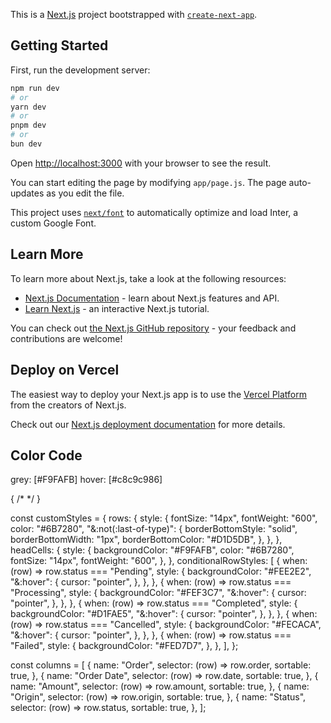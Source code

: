 This is a [Next.js](https://nextjs.org/) project bootstrapped with [`create-next-app`](https://github.com/vercel/next.js/tree/canary/packages/create-next-app).

## Getting Started

First, run the development server:

```bash
npm run dev
# or
yarn dev
# or
pnpm dev
# or
bun dev
```

Open [http://localhost:3000](http://localhost:3000) with your browser to see the result.

You can start editing the page by modifying `app/page.js`. The page auto-updates as you edit the file.

This project uses [`next/font`](https://nextjs.org/docs/basic-features/font-optimization) to automatically optimize and load Inter, a custom Google Font.

## Learn More

To learn more about Next.js, take a look at the following resources:

- [Next.js Documentation](https://nextjs.org/docs) - learn about Next.js features and API.
- [Learn Next.js](https://nextjs.org/learn) - an interactive Next.js tutorial.

You can check out [the Next.js GitHub repository](https://github.com/vercel/next.js/) - your feedback and contributions are welcome!

## Deploy on Vercel

The easiest way to deploy your Next.js app is to use the [Vercel Platform](https://vercel.com/new?utm_medium=default-template&filter=next.js&utm_source=create-next-app&utm_campaign=create-next-app-readme) from the creators of Next.js.

Check out our [Next.js deployment documentation](https://nextjs.org/docs/deployment) for more details.


## Color Code 
grey: [#F9FAFB] hover: [#c8c9c986]

{
  /* <DataTable
        className="shadow-lg rounded-md border-none overflow-hidden w-full"
        columns={columns}
        data={data}
        selectableRows
        pagination
        highlightOnHover
        pointerOnHover
        customStyles={customStyles}
      /> */
}



const customStyles = {
    rows: {
      style: {
        fontSize: "14px",
        fontWeight: "600",
        color: "#6B7280",
        "&:not(:last-of-type)": {
          borderBottomStyle: "solid",
          borderBottomWidth: "1px",
          borderBottomColor: "#D1D5DB",
        },
      },
    },
    headCells: {
      style: {
        backgroundColor: "#F9FAFB",
        color: "#6B7280",
        fontSize: "14px",
        fontWeight: "600",
      },
    },
    conditionalRowStyles: [
      {
        when: (row) => row.status === "Pending",
        style: {
          backgroundColor: "#FEE2E2",
          "&:hover": {
            cursor: "pointer",
          },
        },
      },
      {
        when: (row) => row.status === "Processing",
        style: {
          backgroundColor: "#FEF3C7",
          "&:hover": {
            cursor: "pointer",
          },
        },
      },
      {
        when: (row) => row.status === "Completed",
        style: {
          backgroundColor: "#D1FAE5",
          "&:hover": {
            cursor: "pointer",
          },
        },
      },
      {
        when: (row) => row.status === "Cancelled",
        style: {
          backgroundColor: "#FECACA",
          "&:hover": {
            cursor: "pointer",
          },
        },
      },
      {
        when: (row) => row.status === "Failed",
        style: {
          backgroundColor: "#FED7D7",
        },
      },
    ],
  };

  const columns = [
    {
      name: "Order",
      selector: (row) => row.order,
      sortable: true,
    },
    {
      name: "Order Date",
      selector: (row) => row.date,
      sortable: true,
    },
    {
      name: "Amount",
      selector: (row) => row.amount,
      sortable: true,
    },
    {
      name: "Origin",
      selector: (row) => row.origin,
      sortable: true,
    },
    {
      name: "Status",
      selector: (row) => row.status,
      sortable: true,
    },
  ];